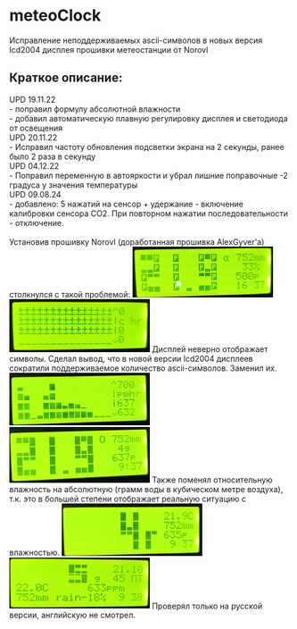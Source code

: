 ﻿# meteoClock

Исправление неподдерживаемых ascii-символов в новых версия lcd2004 дисплея прошивки метеостанции от Norovl

## Краткое описание:
<div>UPD 19.11.22</div>
<div>- поправил формулу абсолютной влажности</div>
<div>- добавил автоматическую плавную регулировку дисплея и светодиода от освещения</div>
<div>UPD 20.11.22</div>
<div>- Исправил частоту обновления подсветки экрана на 2 секунды, ранее было 2 раза в секунду</div>
<div>UPD 04.12.22</div>
- Поправил переменную в автояркости и убрал лишние поправочные -2 градуса у значения температуры
<div>UPD 09.08.24</div>
- добавлено: 5 нажатий на сенсор + удержание - включение калибровки сенсора CO2. При повторном нажатии последовательности - отключение. 
<br></br>
Установив прошивку Norovl (доработанная прошивка AlexGyver'а) столкнулся с такой проблемой: 
<img src="https://github.com/Maykros/meteoClock/blob/master/media/некорректные_символы_1.jpg" width="50%" height="50%">
<img src="https://github.com/Maykros/meteoClock/blob/master/media/некорректные_символы_2.jpg" width="50%" height="50%">
Дисплей неверно отображает символы. 
Сделал вывод, что в новой версии lcd2004 дисплеев сократили поддерживаемое количество ascii-символов. Заменил их.

<img src="https://github.com/Maykros/meteoClock/blob/master/media/корректные_символы_граф.jpg" width="50%" height="50%">
<img src="https://github.com/Maykros/meteoClock/blob/master/media/корректные_символы_время.jpg" width="50%" height="50%">
Также поменял относительную влажность на абсолютную (грамм воды в кубическом метре воздуха), т.к. это в большей степени отображает реальную ситуацию с влажностью. 
<img src="https://github.com/Maykros/meteoClock/blob/master/media/корректные_символы_влажность_1.jpg" width="50%" height="50%">
<img src="https://github.com/Maykros/meteoClock/blob/master/media/корректные_символы_влажность_2.jpg" width="50%" height="50%">
Проверял только на русской версии, английскую не смотрел.

